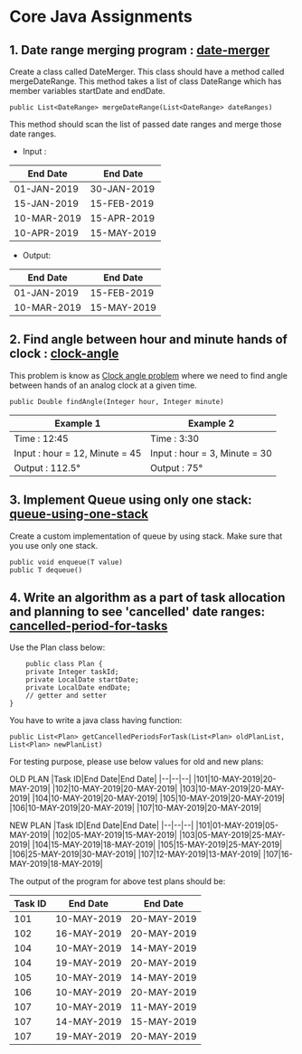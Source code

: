 # Core Java Assignments
## 1. Date range merging program : [**date-merger**](https://github.com/SanketKD/core-java-assignments/tree/master/date-merger)
Create a class called DateMerger. This class should have a method called mergeDateRange. This method takes a list of class DateRange which has member variables startDate and endDate.

    public List<DateRange> mergeDateRange(List<DateRange> dateRanges)

This method should scan the list of passed date ranges and merge those date ranges.

 - Input :

|End Date|End Date|
|--|--|
|01-JAN-2019|30-JAN-2019|
|15-JAN-2019|15-FEB-2019|
|10-MAR-2019|15-APR-2019|
|10-APR-2019|15-MAY-2019|

 - Output:

|End Date|End Date|
|--|--|
|01-JAN-2019|15-FEB-2019|
|10-MAR-2019|15-MAY-2019|

## 2. Find angle between hour and minute hands of clock : [**clock-angle**](https://github.com/SanketKD/core-java-assignments/tree/master/clock-angle)
This problem is know as [Clock angle problem](http://en.wikipedia.org/wiki/Clock_angle_problem) where we need to find angle between hands of an analog clock at a given time.

    public Double findAngle(Integer hour, Integer minute)

|Example 1|Example 2|
|--|--|
|Time : 12:45|Time : 3:30|
|Input : hour = 12, Minute = 45|Input : hour = 3, Minute = 30|
|Output : 112.5°|Output : 75°|

## 3. Implement Queue using only one stack: [**queue-using-one-stack**](https://github.com/SanketKD/core-java-assignments/tree/master/queue-using-one-stack)
Create a custom implementation of queue by using stack. Make sure that you use only one stack.

    public void enqueue(T value)
	public T dequeue()

## 4. Write an algorithm as a part of task allocation and planning to see 'cancelled' date ranges: [**cancelled-period-for-tasks**](https://github.com/SanketKD/core-java-assignments/tree/master/cancelled-period-for-tasks)
Use the Plan class below:

    	public class Plan {
		private Integer taskId;
		private LocalDate startDate;
		private LocalDate endDate;
		// getter and setter
	}

You have to write a java class having function:

	public List<Plan> getCancelledPeriodsForTask(List<Plan> oldPlanList, List<Plan> newPlanList)

For testing purpose, please use below values for old and new plans:

OLD PLAN
|Task ID|End Date|End Date|
|--|--|--|
|101|10-MAY-2019|20-MAY-2019|
|102|10-MAY-2019|20-MAY-2019|
|103|10-MAY-2019|20-MAY-2019|
|104|10-MAY-2019|20-MAY-2019|
|105|10-MAY-2019|20-MAY-2019|
|106|10-MAY-2019|20-MAY-2019|
|107|10-MAY-2019|20-MAY-2019|

NEW PLAN
|Task ID|End Date|End Date|
|--|--|--|
|101|01-MAY-2019|05-MAY-2019|
|102|05-MAY-2019|15-MAY-2019|
|103|05-MAY-2019|25-MAY-2019|
|104|15-MAY-2019|18-MAY-2019|
|105|15-MAY-2019|25-MAY-2019|
|106|25-MAY-2019|30-MAY-2019|
|107|12-MAY-2019|13-MAY-2019|
|107|16-MAY-2019|18-MAY-2019|

The output of the program for above test plans should be:

|Task ID|End Date|End Date|
|--|--|--|
|101|10-MAY-2019|20-MAY-2019|
|102|16-MAY-2019|20-MAY-2019|
|104|10-MAY-2019|14-MAY-2019|
|104|19-MAY-2019|20-MAY-2019|
|105|10-MAY-2019|14-MAY-2019|
|106|10-MAY-2019|20-MAY-2019|
|107|10-MAY-2019|11-MAY-2019|
|107|14-MAY-2019|15-MAY-2019|
|107|19-MAY-2019|20-MAY-2019|
